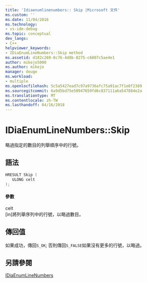 ```yaml
---
title: 'Idiaenumlinenumbers:: Skip |Microsoft 文件'
ms.custom: ''
ms.date: 11/04/2016
ms.technology:
- vs-ide-debug
ms.topic: conceptual
dev_langs:
- C++
helpviewer_keywords:
- IDiaEnumLineNumbers::Skip method
ms.assetid: d182c269-8c76-4d8b-8275-c6807c5ae4e1
author: mikejo5000
ms.author: mikejo
manager: douge
ms.workload:
- multiple
ms.openlocfilehash: 5c5a5427ead7c97a9736afc75a91ac7f1e0f2389
ms.sourcegitcommit: 6a9d5bd75e50947659fd6c837111a6a547884e2a
ms.translationtype: MT
ms.contentlocale: zh-TW
ms.lasthandoff: 04/16/2018
---
```

# <a name="idiaenumlinenumbersskip"></a>IDiaEnumLineNumbers::Skip
略過指定的數目的列舉順序中的行號。  
  
## <a name="syntax"></a>語法  
  
```C++  
HRESULT Skip (   
   ULONG celt  
);  
```  
  
#### <a name="parameters"></a>參數  
 celt  
 [in]將列舉序列中的行號，以略過數目。  
  
## <a name="return-value"></a>傳回值  
 如果成功，傳回`S_OK`; 否則傳回`S_FALSE`如果沒有更多的行號，以略過。  
  
## <a name="see-also"></a>另請參閱  
 [IDiaEnumLineNumbers](../../debugger/debug-interface-access/idiaenumlinenumbers.md)